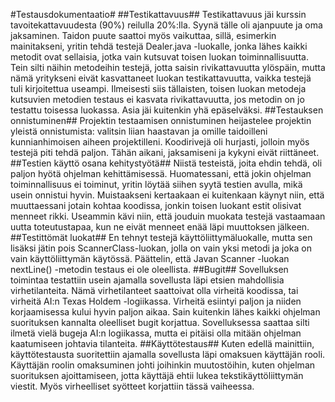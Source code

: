 #Testausdokumentaatio#
##Testikattavuus##
Testikattavuus jäi kurssin tavoitekattavuudesta (90%) reilulla 20%:lla. Syynä tälle oli ajanpuute ja oma jaksaminen. Taidon puute saattoi myös vaikuttaa, sillä, esimerkin mainitakseni, yritin tehdä testejä Dealer.java -luokalle, jonka lähes kaikki metodit ovat sellaisia, jotka vain kutsuvat toisen luokan toiminnallisuutta. Tein silti näihin metodeihin testejä, jotta saisin rivikattavuutta ylöspäin, mutta nämä yritykseni eivät kasvattaneet luokan testikattavuutta, vaikka testejä tuli kirjoitettua useampi. Ilmeisesti siis tällaisten, toisen luokan metodeja kutsuvien metodien testaus ei kasvata rivikattavuutta, jos metodin on jo testattu toisessa luokassa. Asia jäi kuitenkin yhä epäselväksi.
##Testauksen onnistuminen##
Projektin testaamisen onnistuminen heijastelee projektin yleistä onnistumista: valitsin liian haastavan ja omille taidoilleni kunnianhimoisen aiheen projektilleni. Koodirivejä oli hurjasti, jolloin myös testejä piti tehdä paljon. Tähän aikani, jaksamiseni ja kykyni eivät riittäneet.
##Testien käyttö osana kehitystyötä##
Niistä testeistä, joita ehdin tehdä, oli paljon hyötä ohjelman kehittämisessä. Huomatessani, että jokin ohjelman toiminnallisuus ei toiminut, yritin löytää siihen syytä testien avulla, mikä usein onnistui hyvin. Muistaakseni kertaakaan ei kuitenkaan käynyt niin, että muuttaessani jotain kohtaa koodissa, jonkin toisen luokant estit olisivat menneet rikki. Useammin kävi niin, että jouduin muokata testejä vastaamaan uutta toteutustapaa, kun ne eivät menneet enää läpi muuttoksen jälkeen.
##Testittömät luokat##
En tehnyt testejä käyttöliittymäluokalle, mutta sen lisäksi jätin pois ScannerClass-luokan, jolla on vain yksi metodi ja joka on vain käyttöliittymän käytössä. Päättelin, että Javan Scanner -luokan nextLine() -metodin testaus ei ole oleellista.
##Bugit##
Sovelluksen toimintaa testattiin usein ajamalla sovellusta läpi etsien mahdollisia virhetilanteita. Nämä virhetilanteet saattoivat olla virheitä koodissa, tai virheitä AI:n Texas Holdem -logiikassa. Virheitä esiintyi paljon ja niiden korjaamisessa kului hyvin paljon aikaa. Sain kuitenkin lähes kaikki ohjelman suorituksen kannalta oleelliset bugit korjattua. Sovelluksessa saattaa silti ilmetä vielä bugeja AI:n logiikassa, mutta ei pitäisi olla mitään ohjelman kaatumiseen johtavia tilanteita.
##Käyttötestaus##
Kuten edellä mainittiin, käyttötestausta suoritettiin ajamalla sovellusta läpi omaksuen käyttäjän rooli. Käyttäjän roolin omaksuminen johti joihinkin muutostöihin, kuten ohjelman suorituksen ajoittamiseen, jotta käyttäjä ehtii lukea tekstikäyttöliittymän viestit. Myös virheelliset syötteet korjattiin tässä vaiheessa.
